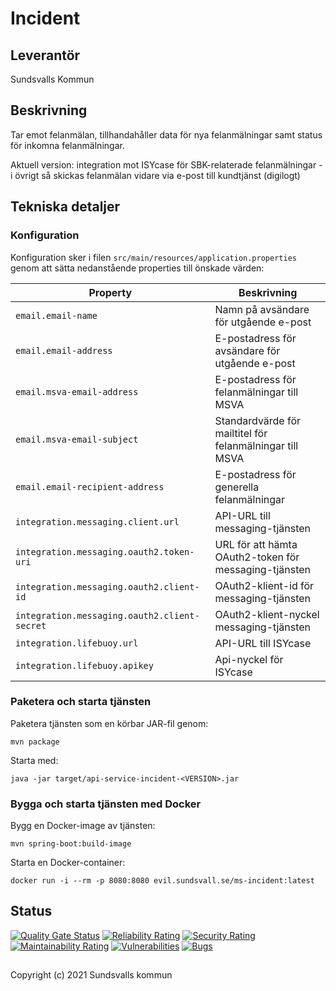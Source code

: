 # Incident

## Leverantör
Sundsvalls Kommun

## Beskrivning
Tar emot felanmälan, tillhandahåller data för nya felanmälningar samt status för inkomna felanmälningar.

Aktuell version: integration mot ISYcase för SBK-relaterade felanmälningar - i övrigt så skickas felanmälan vidare via e-post till kundtjänst (digilogt)

## Tekniska detaljer

### Konfiguration

Konfiguration sker i filen `src/main/resources/application.properties` genom att sätta nedanstående properties till önskade värden:

|Property|Beskrivning|
|---|---|
|`email.email-name`|Namn på avsändare för utgående e-post
|`email.email-address`|E-postadress för avsändare för utgående e-post
|`email.msva-email-address`|E-postadress för felanmälningar till MSVA
|`email.msva-email-subject`|Standardvärde för mailtitel för felanmälningar till MSVA
|`email.email-recipient-address`|E-postadress för generella felanmälningar
|`integration.messaging.client.url`|API-URL till messaging-tjänsten
|`integration.messaging.oauth2.token-uri`|URL för att hämta OAuth2-token för messaging-tjänsten
|`integration.messaging.oauth2.client-id`|OAuth2-klient-id för messaging-tjänsten
|`integration.messaging.oauth2.client-secret`|OAuth2-klient-nyckel messaging-tjänsten
|`integration.lifebuoy.url`|API-URL till ISYcase
|`integration.lifebuoy.apikey`|Api-nyckel för ISYcase

### Paketera och starta tjänsten

Paketera tjänsten som en körbar JAR-fil genom:

```
mvn package
```

Starta med:

```
java -jar target/api-service-incident-<VERSION>.jar
```

### Bygga och starta tjänsten med Docker

Bygg en Docker-image av tjänsten:

```
mvn spring-boot:build-image
```

Starta en Docker-container:

```
docker run -i --rm -p 8080:8080 evil.sundsvall.se/ms-incident:latest
```

## Status
[![Quality Gate Status](https://sonarcloud.io/api/project_badges/measure?project=Sundsvallskommun_api-service-incident&metric=alert_status)](https://sonarcloud.io/summary/overall?id=Sundsvallskommun_api-service-incident)
[![Reliability Rating](https://sonarcloud.io/api/project_badges/measure?project=Sundsvallskommun_api-service-incident&metric=reliability_rating)](https://sonarcloud.io/summary/overall?id=Sundsvallskommun_api-service-incident)
[![Security Rating](https://sonarcloud.io/api/project_badges/measure?project=Sundsvallskommun_api-service-incident&metric=security_rating)](https://sonarcloud.io/summary/overall?id=Sundsvallskommun_api-service-incident)
[![Maintainability Rating](https://sonarcloud.io/api/project_badges/measure?project=Sundsvallskommun_api-service-incident&metric=sqale_rating)](https://sonarcloud.io/summary/overall?id=Sundsvallskommun_api-service-incident)
[![Vulnerabilities](https://sonarcloud.io/api/project_badges/measure?project=Sundsvallskommun_api-service-incident&metric=vulnerabilities)](https://sonarcloud.io/summary/overall?id=Sundsvallskommun_api-service-incident)
[![Bugs](https://sonarcloud.io/api/project_badges/measure?project=Sundsvallskommun_api-service-incident&metric=bugs)](https://sonarcloud.io/summary/overall?id=Sundsvallskommun_api-service-incident)

## 
Copyright (c) 2021 Sundsvalls kommun
